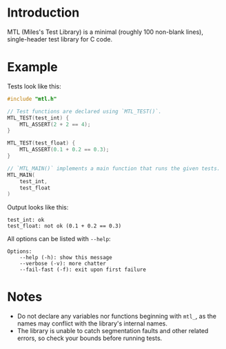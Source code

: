 # Introduction

MTL (Miles's Test Library) is a minimal (roughly 100 non-blank lines), single-header test library for C code.

# Example

Tests look like this:

```c
#include "mtl.h"

// Test functions are declared using `MTL_TEST()`.
MTL_TEST(test_int) {
	MTL_ASSERT(2 + 2 == 4);
}

MTL_TEST(test_float) {
	MTL_ASSERT(0.1 + 0.2 == 0.3);
}

// `MTL_MAIN()` implements a main function that runs the given tests.
MTL_MAIN(
	test_int,
	test_float
)
```

Output looks like this:

```
test_int: ok
test_float: not ok (0.1 + 0.2 == 0.3)
```

All options can be listed with `--help`:

```
Options:
    --help (-h): show this message
    --verbose (-v): more chatter
    --fail-fast (-f): exit upon first failure
```

# Notes

- Do not declare any variables nor functions beginning with `mtl_`, as the
  names may conflict with the library's internal names.
- The library is unable to catch segmentation faults and other related errors,
  so check your bounds before running tests.

